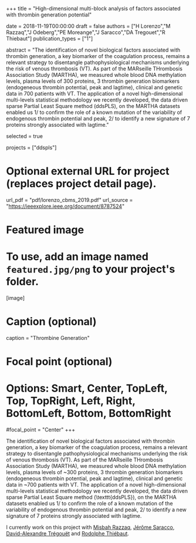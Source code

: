 +++
title = "High-dimensional multi-block analysis of factors associated with thrombin generation potential"

date = 2018-11-19T00:00:00
draft = false
authors = ["H Lorenzo","M Razzaq","J Odeberg","PE Moreange","J Saracco","DA Tregouet","R Thiebaut"]
publication_types = ["1"]

abstract = "The identification of novel biological factors associated with thrombin generation, a key biomarker of the coagulation process, remains a relevant strategy to disentangle pathophysiological mechanisms underlying the risk of venous thrombosis (VT). As part of the MARseille THrombosis Association Study (MARTHA), we measured whole blood DNA methylation levels, plasma levels of 300 proteins, 3 thrombin generation biomarkers (endogeneous thrombin potential, peak and lagtime), clinical and genetic data in 700 patients with VT. The application of a novel high-dimensional multi-levels statistical methodology we recently developed, the data driven sparse Partial Least Square method (ddsPLS), on the MARTHA datasets enabled us 1/ to confirm the role of a known mutation of the variability of endogenous thrombin potential and peak, 2/ to identify a new signature of 7 proteins strongly associated with lagtime."

selected = true

projects = ["ddspls"]

# Optional external URL for project (replaces project detail page).
url_pdf = "pdf/lorenzo_cbms_2019.pdf"
url_source = "https://ieeexplore.ieee.org/document/8787524"

# Featured image
# To use, add an image named `featured.jpg/png` to your project's folder. 
[image]
  # Caption (optional)
  caption = "Thrombine Generation"

  # Focal point (optional)
  # Options: Smart, Center, TopLeft, Top, TopRight, Left, Right, BottomLeft, Bottom, BottomRight
  #focal_point = "Center"
+++

The identification of novel biological factors associated with thrombin generation, a key biomarker of the coagulation process, remains a relevant strategy to disentangle pathophysiological mechanisms underlying the risk of venous thrombosis (VT). As part of the MARseille THrombosis Association Study (MARTHA), we measured whole blood DNA methylation levels, plasma levels of ~300 proteins, 3 thrombin generation biomarkers (endogeneous thrombin potential, peak and lagtime), clinical and genetic data in ~700 patients with VT. The application of a novel high-dimensional multi-levels statistical methodology we recently developed, the data driven sparse Partial Least Square method (\texttt{ddsPLS}), on the MARTHA datasets enabled us 1/ to confirm the role of a known mutation of the variability of endogenous thrombin potential and peak, 2/ to identify a new signature of 7 proteins strongly associated with lagtime. 

I currently work on this project with [Misbah Razzaq](https://sites.google.com/site/misbahrazzaq6/), [Jérôme Saracco](https://www.math.u-bordeaux.fr/~jsaracco/), [David-Alexandre Trégouët](https://www.researchgate.net/profile/David-Alexandre_Tregouet) and [Rodolphe Thiébaut](https://www.bordeaux-population-health.center/en/).